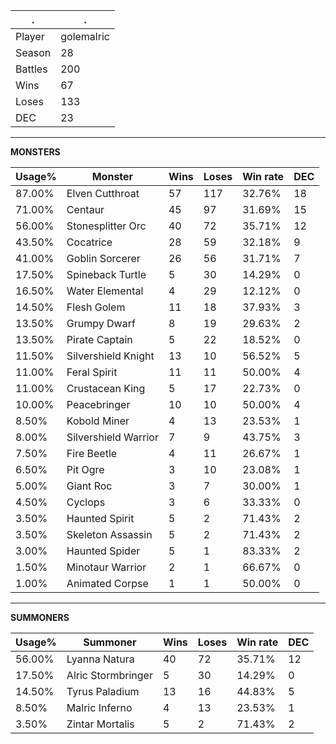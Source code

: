 .|.
|-|-
Player|golemalric
Season|28
Battles|200
Wins|67
Loses|133
DEC|23

---
**MONSTERS**

Usage%|Monster|Wins|Loses|Win rate|DEC|
-|-|-|-|-|-|
87.00%|Elven Cutthroat|57|117|32.76%|18|
71.00%|Centaur|45|97|31.69%|15|
56.00%|Stonesplitter Orc|40|72|35.71%|12|
43.50%|Cocatrice|28|59|32.18%|9|
41.00%|Goblin Sorcerer|26|56|31.71%|7|
17.50%|Spineback Turtle|5|30|14.29%|0|
16.50%|Water Elemental|4|29|12.12%|0|
14.50%|Flesh Golem|11|18|37.93%|3|
13.50%|Grumpy Dwarf|8|19|29.63%|2|
13.50%|Pirate Captain|5|22|18.52%|0|
11.50%|Silvershield Knight|13|10|56.52%|5|
11.00%|Feral Spirit|11|11|50.00%|4|
11.00%|Crustacean King|5|17|22.73%|0|
10.00%|Peacebringer|10|10|50.00%|4|
8.50%|Kobold Miner|4|13|23.53%|1|
8.00%|Silvershield Warrior|7|9|43.75%|3|
7.50%|Fire Beetle|4|11|26.67%|1|
6.50%|Pit Ogre|3|10|23.08%|1|
5.00%|Giant Roc|3|7|30.00%|1|
4.50%|Cyclops|3|6|33.33%|0|
3.50%|Haunted Spirit|5|2|71.43%|2|
3.50%|Skeleton Assassin|5|2|71.43%|2|
3.00%|Haunted Spider|5|1|83.33%|2|
1.50%|Minotaur Warrior|2|1|66.67%|0|
1.00%|Animated Corpse|1|1|50.00%|0|

---
**SUMMONERS**

Usage%|Summoner|Wins|Loses|Win rate|DEC|
-|-|-|-|-|-|
56.00%|Lyanna Natura|40|72|35.71%|12|
17.50%|Alric Stormbringer|5|30|14.29%|0|
14.50%|Tyrus Paladium|13|16|44.83%|5|
8.50%|Malric Inferno|4|13|23.53%|1|
3.50%|Zintar Mortalis|5|2|71.43%|2|
